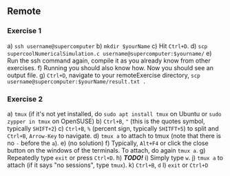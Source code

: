 ## Remote

### Exercise 1

a) `ssh username@supercomputer`
b) `mkdir $yourName`
c) Hit `Ctrl+D`.
d) `scp supercoolNumericalSimulation.c username@supercomputer:$yourname/`
e) Run the ssh command again, compile it as you already know from other exercises.
f) Running you should also know how. Now you should see an output file.
g) `Ctrl+D`, navigate to your remoteExercise directory, `scp username@supercomputer:$yourName/result.txt .`

### Exercise 2

a) `tmux` (if it's not yet installed, do `sudo apt install tmux` on Ubuntu or `sudo zypper in tmux` on OpenSUSE)
b) `Ctrl+B`, `"` (this is the quotes symbol, typically `SHIFT+2`)
c) `Ctrl+B`, `%` (percent sign, typically `SHITFT+5`) to split and `Ctrl+B`, `Arrow-Key` to navigate.
d) `tmux a` to attach to tmux (note that there is no `-` before the `a`).
e) (no solution)
f) Typically, `Alt+F4` or click the close button on the windows of the terminals. To attach, do again `tmux a`.
g) Repeatedly type `exit` or press `Ctrl+D`.
h) *__TODO!__*
i) Simply type `w`.
j) `tmux a` to attach (if it says "no sessions", type `tmux`).
k) `Ctrl+B`, `d`
l) `exit` or `Ctrl+D`

